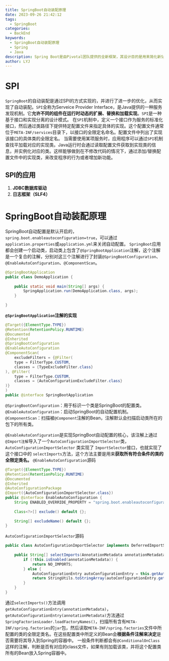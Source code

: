 ```yaml
---
title: SpringBoot自动装配原理
date: 2023-09-26 21:42:12
tags:
  - SpringBoot
categories:
  - BackEnd
keywords:
  - SpringBoot自动装配原理
  - Spring
  - Java
description: Spring Boot是由Pivotal团队提供的全新框架，其设计目的是用来简化新Spring应用的初始搭建以及开发过程。
author: LYJ
---
```

# SPI
`SpringBoot`的自动装配是通过SPI的方式实现的，并进行了进一步的优化，从而实现了自动装配。`SPI`全称为Serveice Provider Interface，是Java提供的一种服务发现机制。它**允许不同的组件在运行时动态的扩展、替换和加载实现**。`SPI`是一种基于接口和实现分离的设计模式。
在`SPI`机制中，定义一个接口作为服务的标准化接口，然后通过类路径下提供特定配置文件来指定具体的实现。这个配置文件通常位于`META-INF/services`目录下，以接口的全限定名命名。配置文件中列出了实现该接口的具体类的全限定名。
当需要使用某项服务时，应用程序可以通过`SPI`机制查找平加载对应的实现类。Java运行时会通过读取配置文件获取到实现类的信息，并实例化对应的类。这样能够做到在不修改代码的情况下，通过添加/替换配置文件中的实现类，来改变程序的行为或者增加新功能。

## SPI的应用
1. **JDBC数据库驱动**
2. **日志框架（SLF4）**

# SpringBoot自动装配原理
SpringBoot自动配置是默认开启的，`spring.boot.enableautoconfiguration=true`，可以通过`application.properties`或`application.yml`来关闭自动配置。
`SpringBoot`应用都会创建一个启动类，启动类上包含了`@SpringBootApplication`注解，这个注解是一个复合的注解，分别对这三个注解进行了封装`@SpringBootConfiguration`、`@EnableAutoConfiguration`、`@ComponentScan`。
```java
@SpringBootApplication  
public class DemoApplication {  
  
    public static void main(String[] args) {  
        SpringApplication.run(DemoApplication.class, args);  
    }  
  
}
```
**`@SpringBootApplication`注解的实现**
```java
@Target({ElementType.TYPE})  
@Retention(RetentionPolicy.RUNTIME)  
@Documented  
@Inherited  
@SpringBootConfiguration  
@EnableAutoConfiguration  
@ComponentScan(  
    excludeFilters = {@Filter(  
    type = FilterType.CUSTOM,  
    classes = {TypeExcludeFilter.class}  
), @Filter(  
    type = FilterType.CUSTOM,  
    classes = {AutoConfigurationExcludeFilter.class}  
)}  
)  
public @interface SpringBootApplication
```

`@SpringBootConfiguration`：用于标识一个类是SpringBoot的配置类。
`@EnableAutoConfiguration`：启动SpringBoot的自动配置机制。
`@ComponentScan`：扫描被`@Component`注解的Bean，注解默认会扫描启动类所在的包下的所有类。

`@EnableAutoConfiguration`是实现SpringBoot自动配置的核心，该注解上通过`@Import注解`导入了一个`AutoConfigurationImportSelector`类，`AutoConfigurationImportSelector` 类实现了 `ImportSelector`接口，也就实现了这个接口中的 `selectImports`方法，这个方法主要是用来**获取所有符合条件的类的全限定类名。**
`@EnableAutoConfiguration`源码
```java
@Target({ElementType.TYPE})  
@Retention(RetentionPolicy.RUNTIME)  
@Documented  
@Inherited  
@AutoConfigurationPackage  
@Import({AutoConfigurationImportSelector.class})  
public @interface EnableAutoConfiguration {  
    String ENABLED_OVERRIDE_PROPERTY = "spring.boot.enableautoconfiguration";  
  
    Class<?>[] exclude() default {};  
  
    String[] excludeName() default {};  
}
```
`AutoConfigurationImportSelector`源码
```java
public class AutoConfigurationImportSelector implements DeferredImportSelector{  
  
    public String[] selectImports(AnnotationMetadata annotationMetadata) {  
        if (!this.isEnabled(annotationMetadata)) {  
            return NO_IMPORTS;  
        } else {  
            AutoConfigurationEntry autoConfigurationEntry = this.getAutoConfigurationEntry(annotationMetadata);  
            return StringUtils.toStringArray(autoConfigurationEntry.getConfigurations());  
        }  
    }
}    
```
通过`selectImports()`方法调用`getAutoConfigurationEntry(annotationMetadata)`，`getAutoConfigurationEntry(annotationMetadata)`方法通过`SpringFactoriesLoader.loadFactoryNames()`，扫描所有含有`META-INF/spring.factories`的`jar`包，然后读取`META-INF/spring.factories`文件中所配置的类的全限定类名。在这些配置类中所定义的Bean会**根据条件注解来决定**是否需要将其导入到Spring的容器中。
一般条件判断都会有`@ConditionalOnClass`这样的注解，判断是否有对应的class文件，如果有则加载该类，并将这个配置类所有的Bean放入Spring容器中。
